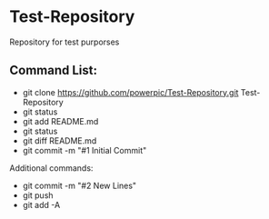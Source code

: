 # Test-Repository
Repository for test purporses

## Command List:

- git clone https://github.com/powerpic/Test-Repository.git Test-Repository
- git status
- git add README.md
- git status
- git diff README.md
- git commit -m "#1 Initial Commit"

Additional commands:
- git commit -m "#2 New Lines"
- git push
- git add -A

